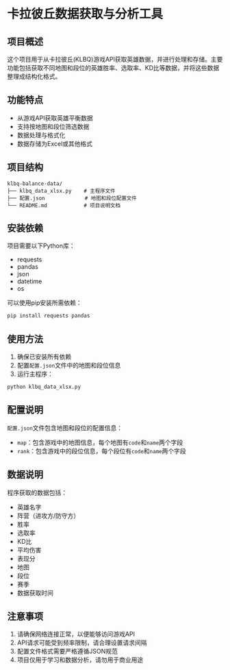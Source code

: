 # 卡拉彼丘数据获取与分析工具

## 项目概述
这个项目用于从卡拉彼丘(KLBQ)游戏API获取英雄数据，并进行处理和存储。主要功能包括获取不同地图和段位的英雄胜率、选取率、KD比等数据，并将这些数据整理成结构化格式。

## 功能特点
- 从游戏API获取英雄平衡数据
- 支持按地图和段位筛选数据
- 数据处理与格式化
- 数据存储为Excel或其他格式

## 项目结构
```
klbq-balance-data/
├── klbq_data_xlsx.py    # 主程序文件
├── 配置.json             # 地图和段位配置文件
└── README.md            # 项目说明文档
```

## 安装依赖
项目需要以下Python库：
- requests
- pandas
- json
- datetime
- os

可以使用pip安装所需依赖：
```bash
pip install requests pandas
```

## 使用方法
1. 确保已安装所有依赖
2. 配置`配置.json`文件中的地图和段位信息
3. 运行主程序：
```bash
python klbq_data_xlsx.py
```

## 配置说明
`配置.json`文件包含地图和段位的配置信息：
- `map`：包含游戏中的地图信息，每个地图有`code`和`name`两个字段
- `rank`：包含游戏中的段位信息，每个段位有`code`和`name`两个字段

## 数据说明
程序获取的数据包括：
- 英雄名字
- 阵营（进攻方/防守方）
- 胜率
- 选取率
- KD比
- 平均伤害
- 表现分
- 地图
- 段位
- 赛季
- 数据获取时间

## 注意事项
1. 请确保网络连接正常，以便能够访问游戏API
2. API请求可能受到频率限制，请合理设置请求间隔
3. 配置文件格式需要严格遵循JSON规范
4. 项目仅用于学习和数据分析，请勿用于商业用途



